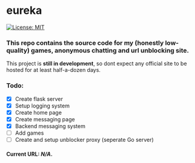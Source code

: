 # eureka
[![License: MIT](https://img.shields.io/badge/license-MIT-red.svg)](https://opensource.org/licenses/MIT)
### This repo contains the source code for my (honestly low-quality) games, anonymous chatting and url unblocking site.

This project is **still in development**, so dont expect any official site to be hosted for at least half-a-dozen days.

### Todo:
- [x] Create flask server
- [x] Setup logging system
- [x] Create home page
- [x] Create messaging page
- [x] Backend messaging system
- [ ] Add games
- [ ] Create and setup unblocker proxy (seperate Go server)

#### Current URL: *N/A*.
